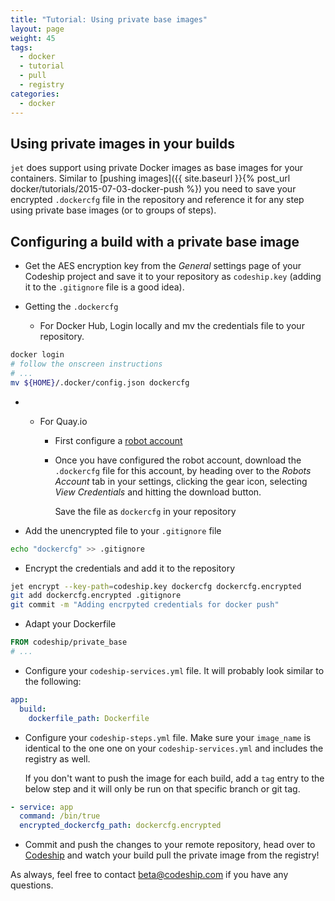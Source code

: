 ```yaml
---
title: "Tutorial: Using private base images"
layout: page
weight: 45
tags:
  - docker
  - tutorial
  - pull
  - registry
categories:
  - docker
---
```


## Using private images in your builds

`jet` does support using private Docker images as base images for your containers. Similar to [pushing images]({{ site.baseurl }}{% post_url docker/tutorials/2015-07-03-docker-push %}) you need to save your encrypted `.dockercfg` file in the repository and reference it for any step using private base images (or to groups of steps).

## Configuring a build with a private base image

* Get the AES encryption key from the _General_ settings page of your Codeship project and save it to your repository as `codeship.key` (adding it to the `.gitignore` file is a good idea).

* Getting the `.dockercfg`

    * For Docker Hub, Login locally and mv the credentials file to your repository.

```bash
docker login
# follow the onscreen instructions
# ...
mv ${HOME}/.docker/config.json dockercfg
```

*
    * For Quay.io

        * First configure a [robot account](http://docs.quay.io/glossary/robot-accounts.html)
        * Once you have configured the robot account, download the `.dockercfg` file for this account, by heading over to the _Robots Account_ tab in your settings, clicking the gear icon, selecting _View Credentials_ and hitting the download button.

            Save the file as `dockercfg` in your repository

* Add the unencrypted file to your `.gitignore` file

```bash
echo "dockercfg" >> .gitignore
```

* Encrypt the credentials and add it to the repository

```bash
jet encrypt --key-path=codeship.key dockercfg dockercfg.encrypted
git add dockercfg.encrypted .gitignore
git commit -m "Adding encrpyted credentials for docker push"
```

* Adapt your Dockerfile

```Dockerfile
FROM codeship/private_base
# ...
```

* Configure your `codeship-services.yml` file. It will probably look similar to the following:

```yaml
app:
  build:
    dockerfile_path: Dockerfile
```

* Configure your `codeship-steps.yml` file. Make sure your `image_name` is identical to the one one on your `codeship-services.yml` and includes the registry as well.

    If you don't want to push the image for each build, add a `tag` entry to the below step and it will only be run on that specific branch or git tag.

```yaml
- service: app
  command: /bin/true
  encrypted_dockercfg_path: dockercfg.encrypted
```

* Commit and push the changes to your remote repository, head over to [Codeship](https://codeship.com/) and watch your build pull the private image from the registry!

As always, feel free to contact [beta@codeship.com](mailto:beta@codeship.com) if you have any questions.
